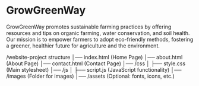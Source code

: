 # GrowGreenWay
GrowGreenWay promotes sustainable farming practices by offering resources and tips on organic farming, water conservation, and soil health. Our mission is to empower farmers to adopt eco-friendly methods, fostering a greener, healthier future for agriculture and the environment.

/website-project structure
│── index.html      (Home Page)
│── about.html      (About Page)
│── contact.html    (Contact Page)
│── /css
│   ├── style.css   (Main stylesheet)
│── /js
│   ├── script.js   (JavaScript functionality)
│── /images         (Folder for images)
│── /assets         (Optional: fonts, icons, etc.)
